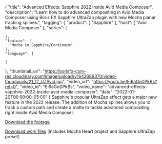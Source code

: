 {
  "title": "Advanced Effects: Sapphire 2022 inside Avid Media Composer",
  "description": "Learn how to do advanced compositing in Avid Media Composer using Boris FX Sapphire UltraZap plugin with new Mocha planar tracking splines.",
  "tagging": {
    "product": [
      "Sapphire"
    ],
    "host": [
      "Avid Media Composer"
    ],
    "series": [

    ],
    "feature": [
      "Mocha in Sapphire/Continuum"
    ],
    "language": [

    ]
  },
  "thumbnail_url": "https://borisfx-com-res.cloudinary.com/image/upload/v1642689370/video-thumbnails/21_12_UZAvid.jpg",
  "video_url": "https://youtu.be/Ei6aGoDPkBs?rel=0",
  "video_id": "Ei6aGoDPkBs",
  "video_name": "advanced-effects-sapphire-2022-inside-avid-media-composer",
  "date": "2022-01-20T00:00:00-05:00"
}
Sapphire's popular UltraZap effect gets a major new feature in the 2022 release. The addition of Mocha splines allows you to track a custom path and create a matte to tackle advanced compositing right inside Avid Media Composer.

<a href="https://www.pexels.com/video/a-woman-with-a-heart-shaped-neon-light-6950951/" target="_blank">Download the footage</a>

<a href="https://bit.ly/3E3sa4p" target="_blank">Download work files</a> (includes Mocha Heart project and Sapphire UltraZap preset)
